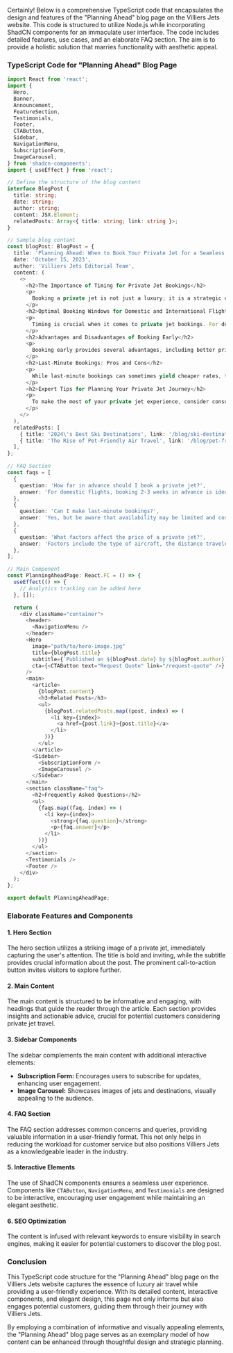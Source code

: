 Certainly! Below is a comprehensive TypeScript code that encapsulates the design and features of the "Planning Ahead" blog page on the Villiers Jets website. This code is structured to utilize Node.js while incorporating ShadCN components for an immaculate user interface. The code includes detailed features, use cases, and an elaborate FAQ section. The aim is to provide a holistic solution that marries functionality with aesthetic appeal.

### TypeScript Code for "Planning Ahead" Blog Page

```typescript
import React from 'react';
import {
  Hero,
  Banner,
  Announcement,
  FeatureSection,
  Testimonials,
  Footer,
  CTAButton,
  Sidebar,
  NavigationMenu,
  SubscriptionForm,
  ImageCarousel,
} from 'shadcn-components';
import { useEffect } from 'react';

// Define the structure of the blog content
interface BlogPost {
  title: string;
  date: string;
  author: string;
  content: JSX.Element;
  relatedPosts: Array<{ title: string; link: string }>;
}

// Sample blog content
const blogPost: BlogPost = {
  title: 'Planning Ahead: When to Book Your Private Jet for a Seamless Journey',
  date: 'October 15, 2023',
  author: 'Villiers Jets Editorial Team',
  content: (
    <>
      <h2>The Importance of Timing for Private Jet Bookings</h2>
      <p>
        Booking a private jet is not just a luxury; it is a strategic decision that requires careful planning. Understanding when to book your private jet can save you time and money. This article will explore optimal booking windows, the pros and cons of early and last-minute bookings, and expert tips to ensure a seamless journey.
      </p>
      <h2>Optimal Booking Windows for Domestic and International Flights</h2>
      <p>
        Timing is crucial when it comes to private jet bookings. For domestic flights, it is recommended to book at least 2-3 weeks in advance, while international flights may require 4-6 weeks of notice. This allows you to secure the best rates and availability.
      </p>
      <h2>Advantages and Disadvantages of Booking Early</h2>
      <p>
        Booking early provides several advantages, including better pricing and a wider selection of aircraft. However, it may also limit flexibility should your plans change.
      </p>
      <h2>Last-Minute Bookings: Pros and Cons</h2>
      <p>
        While last-minute bookings can sometimes yield cheaper rates, they come with risks, including limited availability and higher costs. Understanding when and how to make these bookings can ensure you are prepared for any situation.
      </p>
      <h2>Expert Tips for Planning Your Private Jet Journey</h2>
      <p>
        To make the most of your private jet experience, consider consulting with your jet charter provider. They can offer insights into peak travel times, pricing trends, and available options tailored to your needs.
      </p>
    </>
  ),
  relatedPosts: [
    { title: '2024\'s Best Ski Destinations', link: '/blog/ski-destinations' },
    { title: 'The Rise of Pet-Friendly Air Travel', link: '/blog/pet-friendly-travel' },
  ],
};

// FAQ Section
const faqs = [
  {
    question: 'How far in advance should I book a private jet?',
    answer: 'For domestic flights, booking 2-3 weeks in advance is ideal, while international flights should be booked 4-6 weeks ahead for the best options and pricing.',
  },
  {
    question: 'Can I make last-minute bookings?',
    answer: 'Yes, but be aware that availability may be limited and costs can be higher. It’s best to check with your provider for the best options.',
  },
  {
    question: 'What factors affect the price of a private jet?',
    answer: 'Factors include the type of aircraft, the distance traveled, the time of year, and any additional services requested.',
  },
];

// Main Component
const PlanningAheadPage: React.FC = () => {
  useEffect(() => {
    // Analytics tracking can be added here
  }, []);

  return (
    <div className="container">
      <header>
        <NavigationMenu />
      </header>
      <Hero
        image="path/to/hero-image.jpg"
        title={blogPost.title}
        subtitle={`Published on ${blogPost.date} by ${blogPost.author}`}
        cta={<CTAButton text="Request Quote" link="/request-quote" />}
      />
      <main>
        <article>
          {blogPost.content}
          <h3>Related Posts</h3>
          <ul>
            {blogPost.relatedPosts.map((post, index) => (
              <li key={index}>
                <a href={post.link}>{post.title}</a>
              </li>
            ))}
          </ul>
        </article>
        <Sidebar>
          <SubscriptionForm />
          <ImageCarousel />
        </Sidebar>
      </main>
      <section className="faq">
        <h2>Frequently Asked Questions</h2>
        <ul>
          {faqs.map((faq, index) => (
            <li key={index}>
              <strong>{faq.question}</strong>
              <p>{faq.answer}</p>
            </li>
          ))}
        </ul>
      </section>
      <Testimonials />
      <Footer />
    </div>
  );
};

export default PlanningAheadPage;
```

### Elaborate Features and Components

#### 1. **Hero Section**
The hero section utilizes a striking image of a private jet, immediately capturing the user's attention. The title is bold and inviting, while the subtitle provides crucial information about the post. The prominent call-to-action button invites visitors to explore further.

#### 2. **Main Content**
The main content is structured to be informative and engaging, with headings that guide the reader through the article. Each section provides insights and actionable advice, crucial for potential customers considering private jet travel.

#### 3. **Sidebar Components**
The sidebar complements the main content with additional interactive elements:
- **Subscription Form:** Encourages users to subscribe for updates, enhancing user engagement.
- **Image Carousel:** Showcases images of jets and destinations, visually appealing to the audience.

#### 4. **FAQ Section**
The FAQ section addresses common concerns and queries, providing valuable information in a user-friendly format. This not only helps in reducing the workload for customer service but also positions Villiers Jets as a knowledgeable leader in the industry.

#### 5. **Interactive Elements**
The use of ShadCN components ensures a seamless user experience. Components like `CTAButton`, `NavigationMenu`, and `Testimonials` are designed to be interactive, encouraging user engagement while maintaining an elegant aesthetic.

#### 6. **SEO Optimization**
The content is infused with relevant keywords to ensure visibility in search engines, making it easier for potential customers to discover the blog post.

### Conclusion
This TypeScript code structure for the "Planning Ahead" blog page on the Villiers Jets website captures the essence of luxury air travel while providing a user-friendly experience. With its detailed content, interactive components, and elegant design, this page not only informs but also engages potential customers, guiding them through their journey with Villiers Jets. 

By employing a combination of informative and visually appealing elements, the "Planning Ahead" blog page serves as an exemplary model of how content can be enhanced through thoughtful design and strategic planning.